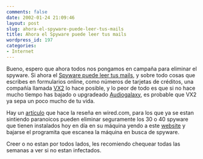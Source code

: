 ```yaml
---
comments: false
date: 2002-01-24 21:09:46
layout: post
slug: ahora-el-spyware-puede-leer-tus-mails
title: Ahora el Spyware puede leer tus mails
wordpress_id: 197
categories:
- Internet
---
```


Bueno, espero que ahora todos nos pongamos en campaña para eliminar el spyware. Si ahora el [Spyware puede leer tus mails](http://www.kuro5hin.org/story/2002/1/23/211455/047), y sobre todo cosas que escribes en formularios online, como números de tarjetas de créditos, una compañía llamada [VX2](http://www.vx2.cc/) lo hace posible, y lo peor de todo es que si no hace mucho tiempo has bajado o upgradeado [Audiogalaxy](http://www.audiogalaxy.com), es probable que VX2 ya sepa un poco mucho de tu vida.  

  

  

  

Hay un [artículo](http://www.wired.com/news/technology/0,1282,49960,00.html) que hace la reseña en wired.com, para los que ya se estan sintiendo paranoicos pueden eliminar seguramente los 30 o 40 spyware que tienen instalados hoy en día en su máquina yendo a este [website](http://www.lsfileserv.com/) y bajarse el programita que escanea la máquina en busca de spyware.   

  

  

  

Creer o no estan por todos lados, les recomiendo chequear todas las semanas a ver si no estan infectados.




 
